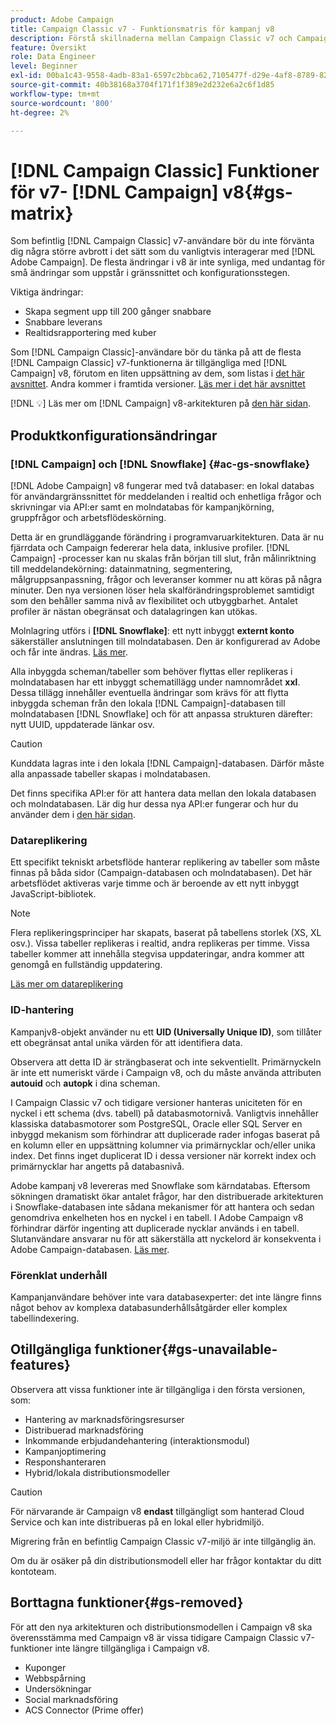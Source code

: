 ```yaml
---
product: Adobe Campaign
title: Campaign Classic v7 - Funktionsmatris för kampanj v8
description: Förstå skillnaderna mellan Campaign Classic v7 och Campaign v8
feature: Översikt
role: Data Engineer
level: Beginner
exl-id: 00ba1c43-9558-4adb-83a1-6597c2bbca62,7105477f-d29e-4af8-8789-82b4459761b0
source-git-commit: 40b38168a3704f171f1f389e2d232e6a2c6f1d85
workflow-type: tm+mt
source-wordcount: '800'
ht-degree: 2%

---
```


# [!DNL Campaign Classic] Funktioner för v7- [!DNL Campaign] v8{#gs-matrix}

Som befintlig [!DNL Campaign Classic] v7-användare bör du inte förvänta dig några större avbrott i det sätt som du vanligtvis interagerar med [!DNL Adobe Campaign]. De flesta ändringar i v8 är inte synliga, med undantag för små ändringar som uppstår i gränssnittet och konfigurationsstegen.

Viktiga ändringar:

* Skapa segment upp till 200 gånger snabbare
* Snabbare leverans
* Realtidsrapportering med kuber

Som [!DNL Campaign Classic]-användare bör du tänka på att de flesta [!DNL Campaign Classic] v7-funktionerna är tillgängliga med [!DNL Campaign] v8, förutom en liten uppsättning av dem, som listas i [det här avsnittet](#gs-removed). Andra kommer i framtida versioner. [Läs mer i det här avsnittet](#gs-unavailable-features)

[!DNL :bulb:] Läs mer om  [!DNL Campaign] v8-arkitekturen på  [den här sidan](../dev/architecture.md).

## Produktkonfigurationsändringar

### [!DNL Campaign] och  [!DNL Snowflake] {#ac-gs-snowflake}

[!DNL Adobe Campaign] v8 fungerar med två databaser: en lokal databas för användargränssnittet för meddelanden i realtid och enhetliga frågor och skrivningar via API:er samt en molndatabas för kampanjkörning, gruppfrågor och arbetsflödeskörning.

Detta är en grundläggande förändring i programvaruarkitekturen. Data är nu fjärrdata och Campaign federerar hela data, inklusive profiler. [!DNL Campaign] -processer kan nu skalas från början till slut, från målinriktning till meddelandekörning: datainmatning, segmentering, målgruppsanpassning, frågor och leveranser kommer nu att köras på några minuter. Den nya versionen löser hela skalförändringsproblemet samtidigt som den behåller samma nivå av flexibilitet och utbyggbarhet. Antalet profiler är nästan obegränsat och datalagringen kan utökas.

Molnlagring utförs i **[!DNL Snowflake]**: ett nytt inbyggt **externt konto** säkerställer anslutningen till molndatabasen. Den är konfigurerad av Adobe och får inte ändras. [Läs mer](../config/external-accounts.md).

Alla inbyggda scheman/tabeller som behöver flyttas eller replikeras i molndatabasen har ett inbyggt schematillägg under namnområdet **xxl**. Dessa tillägg innehåller eventuella ändringar som krävs för att flytta inbyggda scheman från den lokala [!DNL Campaign]-databasen till molndatabasen [!DNL Snowflake] och för att anpassa strukturen därefter: nytt UUID, uppdaterade länkar osv.

>[!CAUTION]
>
> Kunddata lagras inte i den lokala [!DNL Campaign]-databasen. Därför måste alla anpassade tabeller skapas i molndatabasen.


Det finns specifika API:er för att hantera data mellan den lokala databasen och molndatabasen. Lär dig hur dessa nya API:er fungerar och hur du använder dem i [den här sidan](../dev/new-apis.md).

### Datareplikering

Ett specifikt tekniskt arbetsflöde hanterar replikering av tabeller som måste finnas på båda sidor (Campaign-databasen och molndatabasen). Det här arbetsflödet aktiveras varje timme och är beroende av ett nytt inbyggt JavaScript-bibliotek.

>[!NOTE]
>
> Flera replikeringsprinciper har skapats, baserat på tabellens storlek (XS, XL osv.).
> Vissa tabeller replikeras i realtid, andra replikeras per timme. Vissa tabeller kommer att innehålla stegvisa uppdateringar, andra kommer att genomgå en fullständig uppdatering.


[Läs mer om datareplikering](../config/replication.md)

### ID-hantering

Kampanjv8-objekt använder nu ett **UID (Universally Unique ID)**, som tillåter ett obegränsat antal unika värden för att identifiera data.

Observera att detta ID är strängbaserat och inte sekventiellt. Primärnyckeln är inte ett numeriskt värde i Campaign v8, och du måste använda attributen **autouid** och **autopk** i dina scheman.

I Campaign Classic v7 och tidigare versioner hanteras uniciteten för en nyckel i ett schema (dvs. tabell) på databasmotornivå. Vanligtvis innehåller klassiska databasmotorer som PostgreSQL, Oracle eller SQL Server en inbyggd mekanism som förhindrar att duplicerade rader infogas baserat på en kolumn eller en uppsättning kolumner via primärnycklar och/eller unika index. Det finns inget duplicerat ID i dessa versioner när korrekt index och primärnycklar har angetts på databasnivå.

Adobe kampanj v8 levereras med Snowflake som kärndatabas. Eftersom sökningen dramatiskt ökar antalet frågor, har den distribuerade arkitekturen i Snowflake-databasen inte sådana mekanismer för att hantera och sedan genomdriva enkelheten hos en nyckel i en tabell. I Adobe Campaign v8 förhindrar därför ingenting att duplicerade nycklar används i en tabell. Slutanvändare ansvarar nu för att säkerställa att nyckelord är konsekventa i Adobe Campaign-databasen. [Läs mer](../dev/keys.md).


### Förenklat underhåll

Kampanjanvändare behöver inte vara databasexperter: det inte längre finns något behov av komplexa databasunderhållsåtgärder eller komplex tabellindexering.

## Otillgängliga funktioner{#gs-unavailable-features}

Observera att vissa funktioner inte är tillgängliga i den första versionen, som:

* Hantering av marknadsföringsresurser
* Distribuerad marknadsföring
* Inkommande erbjudandehantering (interaktionsmodul)
* Kampanjoptimering
* Responshanteraren
* Hybrid/lokala distributionsmodeller

>[!CAUTION]
>
>För närvarande är Campaign v8 **endast** tillgängligt som hanterad Cloud Service och kan inte distribueras på en lokal eller hybridmiljö.
>
>Migrering från en befintlig Campaign Classic v7-miljö är inte tillgänglig än.
>
>Om du är osäker på din distributionsmodell eller har frågor kontaktar du ditt kontoteam.

## Borttagna funktioner{#gs-removed}

För att den nya arkitekturen och distributionsmodellen i Campaign v8 ska överensstämma med Campaign v8 är vissa tidigare Campaign Classic v7-funktioner inte längre tillgängliga i Campaign v8.

* Kuponger
* Webbspårning
* Undersökningar
* Social marknadsföring
* ACS Connector (Prime offer)

